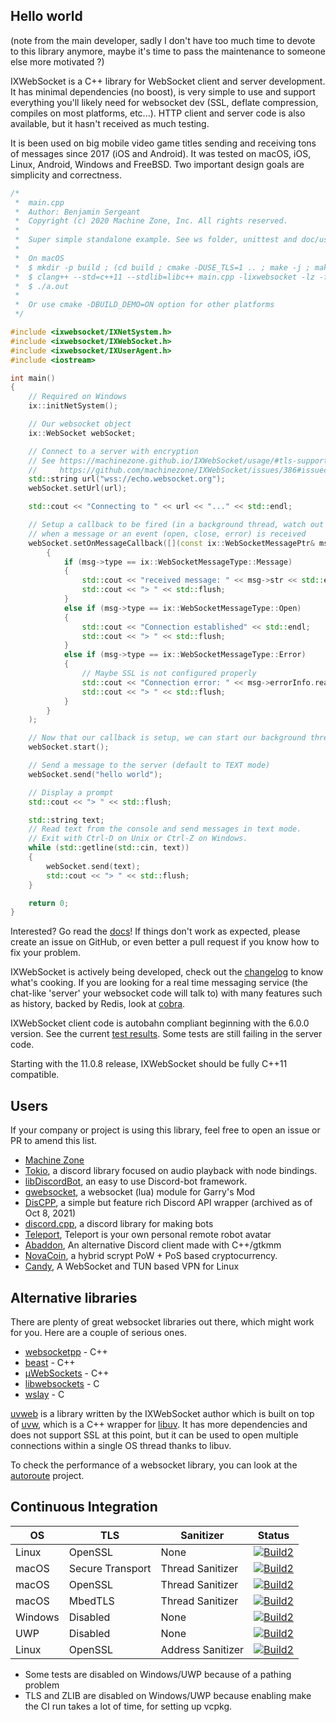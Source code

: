 ## Hello world

(note from the main developer, sadly I don't have too much time to devote to this library anymore, maybe it's time to pass the maintenance to someone else more motivated ?)

IXWebSocket is a C++ library for WebSocket client and server development. It has minimal dependencies (no boost), is very simple to use and support everything you'll likely need for websocket dev (SSL, deflate compression, compiles on most platforms, etc...). HTTP client and server code is also available, but it hasn't received as much testing.

It is been used on big mobile video game titles sending and receiving tons of messages since 2017 (iOS and Android). It was tested on macOS, iOS, Linux, Android, Windows and FreeBSD. Two important design goals are simplicity and correctness.

```cpp
/*
 *  main.cpp
 *  Author: Benjamin Sergeant
 *  Copyright (c) 2020 Machine Zone, Inc. All rights reserved.
 *
 *  Super simple standalone example. See ws folder, unittest and doc/usage.md for more.
 *
 *  On macOS
 *  $ mkdir -p build ; (cd build ; cmake -DUSE_TLS=1 .. ; make -j ; make install)
 *  $ clang++ --std=c++11 --stdlib=libc++ main.cpp -lixwebsocket -lz -framework Security -framework Foundation
 *  $ ./a.out
 *
 *  Or use cmake -DBUILD_DEMO=ON option for other platforms
 */

#include <ixwebsocket/IXNetSystem.h>
#include <ixwebsocket/IXWebSocket.h>
#include <ixwebsocket/IXUserAgent.h>
#include <iostream>

int main()
{
    // Required on Windows
    ix::initNetSystem();

    // Our websocket object
    ix::WebSocket webSocket;

    // Connect to a server with encryption
    // See https://machinezone.github.io/IXWebSocket/usage/#tls-support-and-configuration
    //     https://github.com/machinezone/IXWebSocket/issues/386#issuecomment-1105235227 (self signed certificates)
    std::string url("wss://echo.websocket.org");
    webSocket.setUrl(url);

    std::cout << "Connecting to " << url << "..." << std::endl;

    // Setup a callback to be fired (in a background thread, watch out for race conditions !)
    // when a message or an event (open, close, error) is received
    webSocket.setOnMessageCallback([](const ix::WebSocketMessagePtr& msg)
        {
            if (msg->type == ix::WebSocketMessageType::Message)
            {
                std::cout << "received message: " << msg->str << std::endl;
                std::cout << "> " << std::flush;
            }
            else if (msg->type == ix::WebSocketMessageType::Open)
            {
                std::cout << "Connection established" << std::endl;
                std::cout << "> " << std::flush;
            }
            else if (msg->type == ix::WebSocketMessageType::Error)
            {
                // Maybe SSL is not configured properly
                std::cout << "Connection error: " << msg->errorInfo.reason << std::endl;
                std::cout << "> " << std::flush;
            }
        }
    );

    // Now that our callback is setup, we can start our background thread and receive messages
    webSocket.start();

    // Send a message to the server (default to TEXT mode)
    webSocket.send("hello world");

    // Display a prompt
    std::cout << "> " << std::flush;

    std::string text;
    // Read text from the console and send messages in text mode.
    // Exit with Ctrl-D on Unix or Ctrl-Z on Windows.
    while (std::getline(std::cin, text))
    {
        webSocket.send(text);
        std::cout << "> " << std::flush;
    }

    return 0;
}
```

Interested? Go read the [docs](https://machinezone.github.io/IXWebSocket/)! If things don't work as expected, please create an issue on GitHub, or even better a pull request if you know how to fix your problem.

IXWebSocket is actively being developed, check out the [changelog](https://machinezone.github.io/IXWebSocket/CHANGELOG/) to know what's cooking. If you are looking for a real time messaging service (the chat-like 'server' your websocket code will talk to) with many features such as history, backed by Redis, look at [cobra](https://github.com/machinezone/cobra).

IXWebSocket client code is autobahn compliant beginning with the 6.0.0 version. See the current [test results](https://bsergean.github.io/autobahn/reports/clients/index.html). Some tests are still failing in the server code.

Starting with the 11.0.8 release, IXWebSocket should be fully C++11 compatible.

## Users

If your company or project is using this library, feel free to open an issue or PR to amend this list.

- [Machine Zone](https://www.mz.com)
- [Tokio](https://github.com/liz3/tokio), a discord library focused on audio playback with node bindings.
- [libDiscordBot](https://github.com/tostc/libDiscordBot/tree/master), an easy to use Discord-bot framework.
- [gwebsocket](https://github.com/norrbotten/gwebsocket), a websocket (lua) module for Garry's Mod
- [DisCPP](https://github.com/DisCPP/DisCPP), a simple but feature rich Discord API wrapper (archived as of Oct 8, 2021)
- [discord.cpp](https://github.com/luccanunes/discord.cpp), a discord library for making bots
- [Teleport](http://teleportconnect.com/), Teleport is your own personal remote robot avatar
- [Abaddon](https://github.com/uowuo/abaddon), An alternative Discord client made with C++/gtkmm 
- [NovaCoin](https://github.com/novacoin-project/novacoin), a hybrid scrypt PoW + PoS based cryptocurrency.
- [Candy](https://github.com/lanthora/candy), A WebSocket and TUN based VPN for Linux 

## Alternative libraries

There are plenty of great websocket libraries out there, which might work for you. Here are a couple of serious ones.

* [websocketpp](https://github.com/zaphoyd/websocketpp) - C++
* [beast](https://github.com/boostorg/beast) - C++
* [µWebSockets](https://github.com/uNetworking/uWebSockets) - C++
* [libwebsockets](https://libwebsockets.org/) - C
* [wslay](https://github.com/tatsuhiro-t/wslay) - C

[uvweb](https://github.com/bsergean/uvweb) is a library written by the IXWebSocket author which is built on top of [uvw](https://github.com/skypjack/uvw), which is a C++ wrapper for [libuv](https://libuv.org/). It has more dependencies and does not support SSL at this point, but it can be used to open multiple connections within a single OS thread thanks to libuv.

To check the performance of a websocket library, you can look at the [autoroute](https://github.com/bsergean/autoroute) project.

## Continuous Integration

| OS                | TLS               | Sanitizer         | Status            |
|-------------------|-------------------|-------------------|-------------------|
| Linux             | OpenSSL           | None              | [![Build2][1]][0] |
| macOS             | Secure Transport  | Thread Sanitizer  | [![Build2][2]][0] |
| macOS             | OpenSSL           | Thread Sanitizer  | [![Build2][3]][0] |
| macOS             | MbedTLS           | Thread Sanitizer  | [![Build2][4]][0] |
| Windows           | Disabled          | None              | [![Build2][5]][0] |
| UWP               | Disabled          | None              | [![Build2][6]][0] |
| Linux             | OpenSSL           | Address Sanitizer | [![Build2][7]][0] |

* Some tests are disabled on Windows/UWP because of a pathing problem
* TLS and ZLIB are disabled on Windows/UWP because enabling make the CI run takes a lot of time, for setting up vcpkg.

[0]: https://github.com/machinezone/IXWebSocket
[1]: https://github.com/machinezone/IXWebSocket/workflows/linux/badge.svg
[2]: https://github.com/machinezone/IXWebSocket/workflows/mac_tsan_sectransport/badge.svg
[3]: https://github.com/machinezone/IXWebSocket/workflows/mac_tsan_openssl/badge.svg
[4]: https://github.com/machinezone/IXWebSocket/workflows/mac_tsan_mbedtls/badge.svg
[5]: https://github.com/machinezone/IXWebSocket/workflows/windows/badge.svg
[6]: https://github.com/machinezone/IXWebSocket/workflows/uwp/badge.svg
[7]: https://github.com/machinezone/IXWebSocket/workflows/linux_asan/badge.svg

